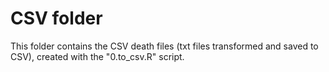 # CSV folder

This folder contains the CSV death files (txt files transformed and saved to CSV), created with the "0.to_csv.R" script.
